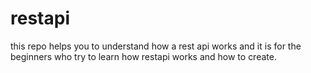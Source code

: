 # restapi
this repo helps you to  understand how a rest api works and it is for the beginners who try to learn how restapi works and how to create. 
